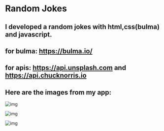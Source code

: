 # Random Jokes

## I developed a random jokes with html,css(bulma) and javascript.

## for bulma: https://bulma.io/

## for apis: https://api.unsplash.com and https://api.chucknorris.io



## Here are the images from my app:

![img](https://i.hizliresim.com/4mkatrr.png?raw=true "Title")

![img](https://i.hizliresim.com/mn1khvh.png?raw=true "Title")

![img](https://i.hizliresim.com/79qmftr.png?raw=true "Title")
